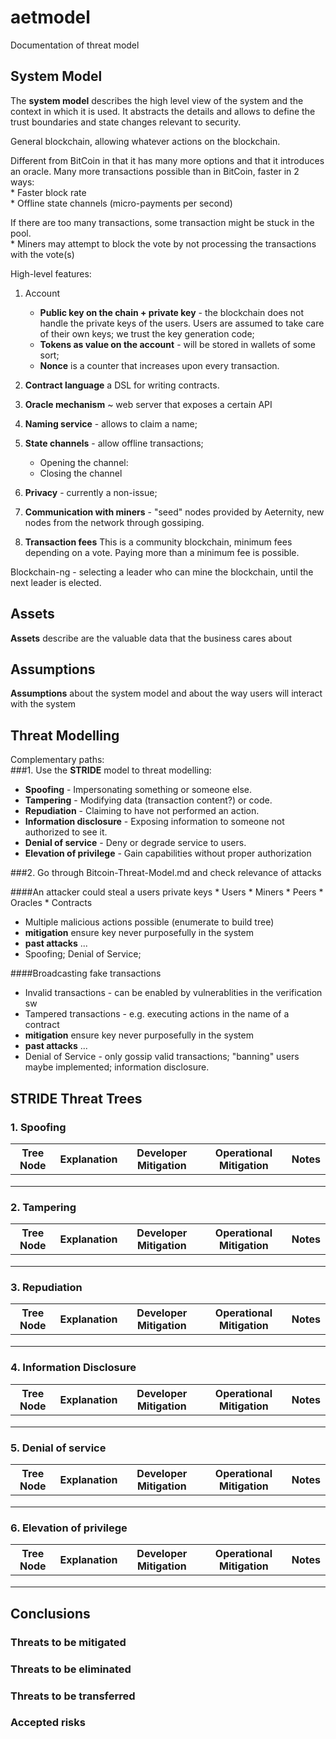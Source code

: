 # aetmodel
Documentation of threat model


## System Model 

The **system model** describes the high level view of the system and the context in which it is used. 
It abstracts the details and allows to define the trust boundaries and state changes relevant to security.

General blockchain, allowing whatever actions on the blockchain.

Different from BitCoin in that it has many more options and that it introduces an oracle.
Many more transactions possible than in BitCoin, faster in 2 ways:  
	* Faster block rate  
	* Offline state channels (micro-payments per second)


If there are too many transactions, some transaction might be stuck in the pool.  
	* Miners may attempt to block the vote by not processing the transactions with the vote(s)

High-level features:	
	
1. Account
	* **Public key on the chain + private key** - the blockchain does not handle the private keys of the users. Users are assumed to take care of their own keys; we trust the key generation code;
	* **Tokens as value on the account** - will be stored in wallets of some sort;
	* **Nonce** is a counter that increases upon every transaction.

2. **Contract language** a DSL for writing contracts.
3. **Oracle mechanism** ~ web server that exposes a certain API
4. **Naming service** - allows to claim a name;
5. **State channels** - allow offline transactions;
	* Opening the channel:  
	* Closing the channel	
6. **Privacy** - currently a non-issue;
7. **Communication with miners** - "seed" nodes provided by Aeternity, new nodes from the network through gossiping.
8. **Transaction fees** 
This is a community blockchain, minimum fees depending on a vote.
Paying more than a minimum fee is possible.

Blockchain-ng - selecting a leader who can mine the blockchain, until the next leader is elected.


## Assets
**Assets** describe are the valuable data that the business cares about

## Assumptions

**Assumptions** about the system model and about the way users will interact with the system

## Threat Modelling

Complementary paths:  
###1. Use the **STRIDE** model to threat modelling:   
* **Spoofing** - Impersonating something or someone else.  
* **Tampering** - Modifying data (transaction content?) or code.   
* **Repudiation** - Claiming	to	have	not  performed an action.   
* **Information disclosure** - Exposing information to someone not authorized to see it.  
* **Denial of service** - Deny or	degrade service to users.  
* **Elevation of privilege** -  Gain	capabilities without proper authorization
 
###2. Go through Bitcoin-Threat-Model.md and check relevance of attacks 

####An attacker could steal a users private keys
	* Users
	* Miners
	* Peers
	* Oracles
	* Contracts
 * Multiple malicious actions possible (enumerate to build tree)
 * **mitigation** ensure key never purposefully in the system
 * **past attacks** ...
 * Spoofing; Denial of Service;

 
####Broadcasting fake transactions
 * Invalid transactions - can be enabled by vulnerablities in the verification sw 
 * Tampered transactions - e.g. executing actions in the name of a contract
 * **mitigation** ensure key never purposefully in the system
 * **past attacks** ...
 * Denial of Service - only gossip valid transactions; "banning" users maybe implemented; information disclosure.
 


  
## STRIDE Threat Trees

### 1. Spoofing

|  Tree Node |Explanation   | Developer Mitigation   | Operational Mitigation   | Notes   |
|---|---|---|---|---|
|   |   |   |   |   |
|   |   |   |   |   |
|   |   |   |   |   |

### 2. Tampering
|  Tree Node |Explanation   | Developer Mitigation   | Operational Mitigation   | Notes   |
|---|---|---|---|---|
|   |   |   |   |   |
|   |   |   |   |   |
|   |   |   |   |   |

### 3. Repudiation
|  Tree Node |Explanation   | Developer Mitigation   | Operational Mitigation   | Notes   |
|---|---|---|---|---|
|   |   |   |   |   |
|   |   |   |   |   |
|   |   |   |   |   |

### 4. Information Disclosure
|  Tree Node |Explanation   | Developer Mitigation   | Operational Mitigation   | Notes   |
|---|---|---|---|---|
|   |   |   |   |   |
|   |   |   |   |   |
|   |   |   |   |   |

### 5. Denial of service
|  Tree Node |Explanation   | Developer Mitigation   | Operational Mitigation   | Notes   |
|---|---|---|---|---|
|   |   |   |   |   |
|   |   |   |   |   |
|   |   |   |   |   |

### 6. Elevation of privilege
|  Tree Node |Explanation   | Developer Mitigation   | Operational Mitigation   | Notes   |
|---|---|---|---|---|
|   |   |   |   |   |
|   |   |   |   |   |
|   |   |   |   |   |

## Conclusions

### Threats to be mitigated

### Threats to be eliminated

### Threats to be transferred

### Accepted risks




